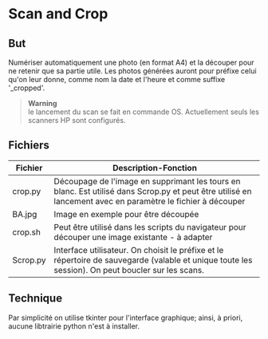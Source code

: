 # Scan and Crop
## But
Numériser automatiquement une photo (en format A4) et la découper pour ne retenir que sa partie utile.
Les photos générées auront pour préfixe celui qu'on leur donne, comme nom la date et l'heure et comme suffixe '_cropped'. 
> **Warning**  
> le lancement du scan se fait en commande OS. Actuellement seuls les scanners HP sont configurés. 
## Fichiers

| Fichier| Description-Fonction
| -------- | -------- |
| crop.py   | Découpage de l'image en supprimant les tours en blanc. Est utilisé dans Scrop.py et peut être  utilisé en lancement avec en paramètre le fichier à découper|
| BA.jpg    | Image en exemple pour être découpée|
| crop.sh   | Peut être utilisé dans les scripts du navigateur pour découper une image existante - à adapter |
| Scrop.py    | Interface utilisateur. On choisit le préfixe et le répertoire de sauvegarde (valable et unique toute les session). On peut boucler sur les scans. |
## Technique
Par simplicité on utilise tkinter pour l'interface graphique; ainsi, à priori, aucune libtrairie python n'est à installer.
